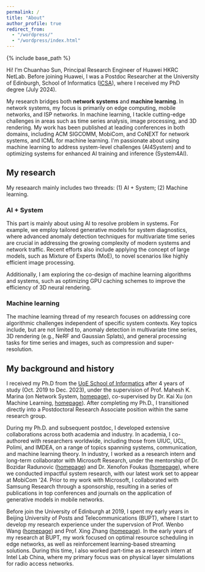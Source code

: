 ```yaml
---
permalink: /
title: "About"
author_profile: true
redirect_from: 
  - "/wordpress/"
  - "/wordpress/index.html"
---
```


{% include base_path %}

Hi! I’m Chuanhao Sun, Principal Research Engineer of Huawei HKRC NetLab. Before joining Huawei, I was a Postdoc Researcher at the University of Edinburgh, School of Informatics ([ICSA](https://web.inf.ed.ac.uk/icsa)), where I received my PhD degree (July 2024). 

My research bridges both **network systems** and **machine learning**. In network systems, my focus is primarily on edge computing, mobile networks, and ISP networks. In machine learning, I tackle cutting-edge challenges in areas such as time series analysis, image processing, and 3D rendering. My work has been published at leading conferences in both domains, including ACM SIGCOMM, MobiCom, and CoNEXT for network systems, and ICML for machine learning. I'm passionate about using machine learning to address system-level challenges (AI4System) and to optimizing systems for enhanced AI training and inference (System4AI).

## My research
My reseaarch mainly includes two threads: (1) AI + System; (2) Machine learning.

### AI + System
This part is mainly about using AI to resolve problem in systems. For example, we employ tailored generative models for system diagnostics, where advanced anomaly detection techniques for multivariate time series are crucial in addressing the growing complexity of modern systems and network traffic. Recent efforts also include applying the concept of large models, such as Mixture of Experts (MoE), to novel scenarios like highly efficient image processing.

Additionally, I am exploring the co-design of machine learning algorithms and systems, such as optimizing GPU caching schemes to improve the efficiency of 3D neural rendering.

### Machine learning
The machine learning thread of my research focuses on addressing core algorithmic challenges independent of specific system contexts. Key topics include, but are not limited to, anomaly detection in multivariate time series, 3D rendering (e.g., NeRF and Gaussian Splats), and general processing tasks for time series and images, such as compression and super-resolution.

## My background and history
I received my Ph.D from the [UoE School of Informatics](https://informatics.ed.ac.uk/) after 4 years of study (Oct. 2019 to Dec. 2023), under the supervision of Prof. Mahesh K. Marina (on Network System, [homepage](https://homepages.inf.ed.ac.uk/mmarina/)), co-supervised by Dr. Kai Xu (on Machine Learning, [homepage](https://xuk.ai/)). After completing my Ph.D., I transitioned directly into a Postdoctoral Research Associate position within the same research group.

During my Ph.D. and subsequent postdoc, I developed extensive collaborations across both academia and industry. In academia, I co-authored with researchers worldwide, including those from UIUC, UCL, Polimi, and IMDEA, on a range of topics spanning systems, communication, and machine learning theory. In industry, I worked as a research intern and long-term collaborator with Microsoft Research, under the mentorship of Dr. Bozidar Radunovic ([homepage](https://www.microsoft.com/en-us/research/people/bozidar/)) and Dr. Xenofon Foukas ([homepage](https://www.microsoft.com/en-us/research/people/xefouk/)), where we conducted impactful system research, with our latest work set to appear at MobiCom '24. Prior to my work with Microsoft, I collaborated with Samsung Research through a sponsorship, resulting in a series of publications in top conferences and journals on the application of generative models in mobile networks.

Before join the University of Edinburgh at 2019, I spent my early years in Beijing University of Posts and Telecommunications (BUPT), where I start to develop my research experience under the supervsion of Prof. Wenbo Wang ([homepage](https://scholar.google.com/citations?hl=en&user=SRYItScAAAAJ&view_op=list_works&sortby=pubdate)) and Prof. Xing Zhang ([homepage](https://teacher.bupt.edu.cn/zhangxing/en/index.htm)). In the early years of my research at BUPT, my work focused on optimal resource scheduling in edge networks, as well as reinforcement learning-based streaming solutions. During this time, I also worked part-time as a research intern at Intel Lab China, where my primary focus was on physical layer simulations for radio access networks.
